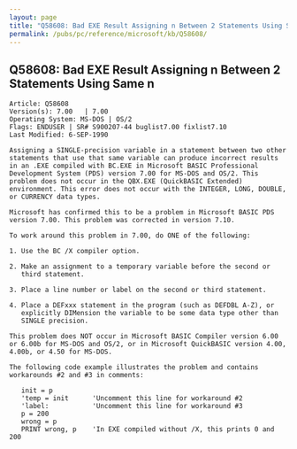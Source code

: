 ```yaml
---
layout: page
title: "Q58608: Bad EXE Result Assigning n Between 2 Statements Using Same n"
permalink: /pubs/pc/reference/microsoft/kb/Q58608/
---
```


## Q58608: Bad EXE Result Assigning n Between 2 Statements Using Same n

	Article: Q58608
	Version(s): 7.00   | 7.00
	Operating System: MS-DOS | OS/2
	Flags: ENDUSER | SR# S900207-44 buglist7.00 fixlist7.10
	Last Modified: 6-SEP-1990
	
	Assigning a SINGLE-precision variable in a statement between two other
	statements that use that same variable can produce incorrect results
	in an .EXE compiled with BC.EXE in Microsoft BASIC Professional
	Development System (PDS) version 7.00 for MS-DOS and OS/2. This
	problem does not occur in the QBX.EXE (QuickBASIC Extended)
	environment. This error does not occur with the INTEGER, LONG, DOUBLE,
	or CURRENCY data types.
	
	Microsoft has confirmed this to be a problem in Microsoft BASIC PDS
	version 7.00. This problem was corrected in version 7.10.
	
	To work around this problem in 7.00, do ONE of the following:
	
	1. Use the BC /X compiler option.
	
	2. Make an assignment to a temporary variable before the second or
	   third statement.
	
	3. Place a line number or label on the second or third statement.
	
	4. Place a DEFxxx statement in the program (such as DEFDBL A-Z), or
	   explicitly DIMension the variable to be some data type other than
	   SINGLE precision.
	
	This problem does NOT occur in Microsoft BASIC Compiler version 6.00
	or 6.00b for MS-DOS and OS/2, or in Microsoft QuickBASIC version 4.00,
	4.00b, or 4.50 for MS-DOS.
	
	The following code example illustrates the problem and contains
	workarounds #2 and #3 in comments:
	
	   init = p
	   'temp = init      'Uncomment this line for workaround #2
	   'label:           'Uncomment this line for workaround #3
	   p = 200
	   wrong = p
	   PRINT wrong, p    'In EXE compiled without /X, this prints 0 and 200
